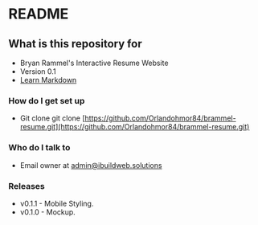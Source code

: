 # README #

## What is this repository for ##

* Bryan Rammel's Interactive Resume Website
* Version 0.1
* [Learn Markdown](https://bitbucket.org/tutorials/markdowndemo)

### How do I get set up ###

* Git clone git clone [https://github.com/Orlandohmor84/brammel-resume.git](https://github.com/Orlandohmor84/brammel-resume.git)


### Who do I talk to ###

* Email owner at admin@ibuildweb.solutions

### Releases ###

* v0.1.1 - Mobile Styling.
* v0.1.0 - Mockup.

